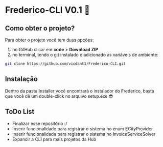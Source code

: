# Frederico-CLI V0.1 🚀

## Como obter o projeto?

Para obter o projeto você tem duas opções:

1. no GitHub clicar em <b>code</b> > <b>Download ZIP</b>
2. no terminal, tendo o git instalado e adicionado as variáveis de ambiente:
``` bash
git clone https://github.com/vicdant1/Frederico-CLI.git
```
## Instalação

Dentro da pasta Installer você encontrará o instalador do Frederico, basta que você dê um double-click no arquivo setup.exe 😎

## ToDo List
  - Finalizar esse repositório :/
  - Inserir funcionalidade para registrar o sistema no enum ECityProvider
  - Inserir funcionalidade para registrar o sistema no InvoiceServiceSolver
  - Expandir a CLI para mais projetos da Hub
